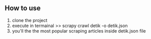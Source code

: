 ## How to use

1. clone the project
2. execute in termainal >> scrapy crawl detik -o detik.json
3. you'll the the most popular scraping articles inside detik.json file
